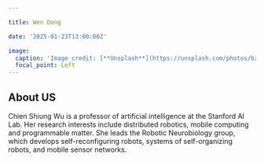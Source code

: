 ```yaml
---

title: Wen Dong

date: '2025-01-23T13:00:00Z'

image:
  caption: 'Image credit: [**Unsplash**](https://unsplash.com/photos/bzdhc5b3Bxs)'
  focal_point: Left
---
```

## About US

Chien Shiung Wu is a professor of artificial intelligence at the Stanford AI Lab. Her research interests include distributed robotics, mobile computing and programmable matter. She leads the Robotic Neurobiology group, which develops self-reconfiguring robots, systems of self-organizing robots, and mobile sensor networks.

